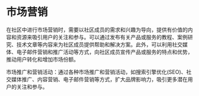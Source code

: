 # 市场营销


在社区中进行市场营销时，需要以社区成员的需求和兴趣为导向，提供有价值的内容和资源来吸引用户的关注和参与。可以通过发布有关产品或服务的教程、案例研究、技术文章等内容来为社区成员提供帮助和解决方案。此外，可以利用社交媒体、电子邮件营销和推广活动等方式，向社区成员宣传产品或服务的特点和优势，推动用户转化和增加市场份额。

市场推广和营销活动：通过各种市场推广和营销活动，如搜索引擎优化(SEO)、社交媒体推广、内容营销、电子邮件营销等方式，扩大品牌影响力，吸引更多潜在用户的关注和参与。
